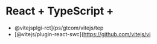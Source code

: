 # React + TypeScript + 
- @vitejsplgi-rct](ps/gtcom/vitejs/tep
- [@vitejs/plugin-react-swc](https://github.com/vitejs/vi
